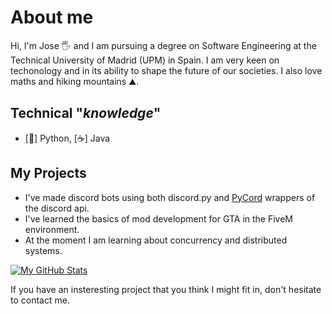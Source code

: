 # About me

Hi, I'm Jose 🖐️ and I am pursuing a degree on Software Engineering at the Technical University of Madrid (UPM) in Spain.
I am very keen on techonology and in its ability to shape the future of our societies. I also love maths and hiking mountains ⛰.

## Technical "<i>knowledge</i>"

- [🐍] Python, [☕] Java

## My Projects

- I've made discord bots using both discord.py and [PyCord](https://github.com/Pycord-Development/pycord) wrappers of the discord api.
- I've learned the basics of mod development for GTA in the FiveM environment.
- At the moment I am learning about concurrency and distributed systems.
  
[![My GitHub Stats](https://github-readme-stats.vercel.app/api?username=know-it-all-n1)](https://github.com/anuraghazra/github-readme-stats)

If you have an insteresting project that you think I might fit in, don't hesitate to contact me.
